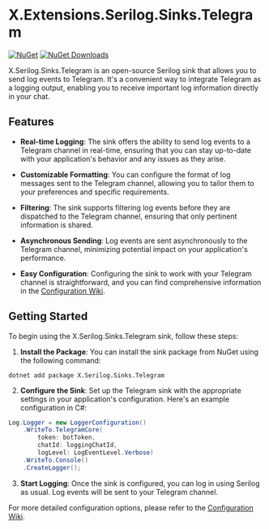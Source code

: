 # X.Extensions.Serilog.Sinks.Telegram

[![NuGet](https://img.shields.io/nuget/v/X.Extensions.Serilog.Sinks.Telegram)](https://www.nuget.org/packages/X.Extensions.Serilog.Sinks.Telegram)
[![NuGet Downloads](https://img.shields.io/nuget/dt/X.Extensions.Serilog.Sinks.Telegram)](https://www.nuget.org/packages/X.Extensions.Serilog.Sinks.Telegram)


X.Serilog.Sinks.Telegram is an open-source Serilog sink that allows you to send log events to Telegram. It's a convenient way to integrate Telegram as a logging output, enabling you to receive important log information directly in your chat.

## Features

- **Real-time Logging**: The sink offers the ability to send log events to a Telegram channel in real-time, ensuring that you can stay up-to-date with your application's behavior and any issues as they arise.

- **Customizable Formatting**: You can configure the format of log messages sent to the Telegram channel, allowing you to tailor them to your preferences and specific requirements.

- **Filtering**: The sink supports filtering log events before they are dispatched to the Telegram channel, ensuring that only pertinent information is shared.

- **Asynchronous Sending**: Log events are sent asynchronously to the Telegram channel, minimizing potential impact on your application's performance.

- **Easy Configuration**: Configuring the sink to work with your Telegram channel is straightforward, and you can find comprehensive information in the [Configuration Wiki](https://github.com/Bardin08/X.Serilog.Sinks.Telegram/wiki/Configuration).

## Getting Started

To begin using the X.Serilog.Sinks.Telegram sink, follow these steps:

1. **Install the Package**: You can install the sink package from NuGet using the following command:
```shell
dotnet add package X.Serilog.Sinks.Telegram
```

2. **Configure the Sink**: Set up the Telegram sink with the appropriate settings in your application's configuration. Here's an example configuration in C#:

```c#
Log.Logger = new LoggerConfiguration()
    .WriteTo.TelegramCore(
        token: botToken,
        chatId: loggingChatId,
        logLevel: LogEventLevel.Verbose)
    .WriteTo.Console()
    .CreateLogger();
```

3. **Start Logging**: Once the sink is configured, you can log in using Serilog as usual. Log events will be sent to your Telegram channel.

For more detailed configuration options, please refer to the [Configuration Wiki](https://github.com/Bardin08/X.Serilog.Sinks.Telegram/wiki/Configuration).
